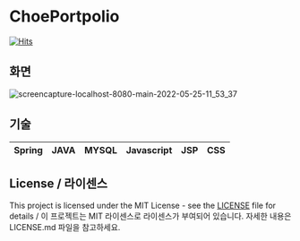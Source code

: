 # ChoePortpolio

[![Hits](https://hits.seeyoufarm.com/api/count/incr/badge.svg?url=https%3A%2F%2Fgithub.com%2Freturnssi%2FChoePortpolio&count_bg=%2379C83D&title_bg=%23555555&icon=spring.svg&icon_color=%23E7E7E7&title=Choe%27sPortpolio&edge_flat=false)](https://hits.seeyoufarm.com)

## 화면
![screencapture-localhost-8080-main-2022-05-25-11_53_37](https://user-images.githubusercontent.com/62645179/170216798-6f93b294-24d3-45d1-bd97-3786776ac93a.png)

## 기술
| Spring | JAVA |  MYSQL   |  Javascript   |  JSP   |  CSS   |
| :--------: | :--------: | :------: | :-----: | :-----: | :-----: |

## License / 라이센스
This project is licensed under the MIT License - see the [LICENSE](httos://github.com/returnssi/ChoePortpolio/LICENSE) file for details / 이 프로젝트는 MIT 라이센스로 라이센스가 부여되어 있습니다. 자세한 내용은 LICENSE.md 파일을 참고하세요.

